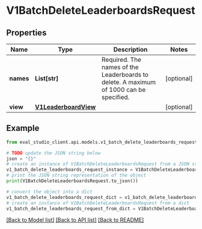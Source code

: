 # V1BatchDeleteLeaderboardsRequest


## Properties

Name | Type | Description | Notes
------------ | ------------- | ------------- | -------------
**names** | **List[str]** | Required. The names of the Leaderboards to delete. A maximum of 1000 can be specified. | [optional] 
**view** | [**V1LeaderboardView**](V1LeaderboardView.md) |  | [optional] 

## Example

```python
from eval_studio_client.api.models.v1_batch_delete_leaderboards_request import V1BatchDeleteLeaderboardsRequest

# TODO update the JSON string below
json = "{}"
# create an instance of V1BatchDeleteLeaderboardsRequest from a JSON string
v1_batch_delete_leaderboards_request_instance = V1BatchDeleteLeaderboardsRequest.from_json(json)
# print the JSON string representation of the object
print(V1BatchDeleteLeaderboardsRequest.to_json())

# convert the object into a dict
v1_batch_delete_leaderboards_request_dict = v1_batch_delete_leaderboards_request_instance.to_dict()
# create an instance of V1BatchDeleteLeaderboardsRequest from a dict
v1_batch_delete_leaderboards_request_from_dict = V1BatchDeleteLeaderboardsRequest.from_dict(v1_batch_delete_leaderboards_request_dict)
```
[[Back to Model list]](../README.md#documentation-for-models) [[Back to API list]](../README.md#documentation-for-api-endpoints) [[Back to README]](../README.md)


